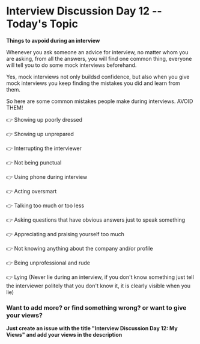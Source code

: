 # Interview Discussion Day 12 -- Today's Topic

**Things to avpoid during an interview**

Whenever you ask someone an advice for interview, no matter whom you are asking, from all the answers, you will find one common thing, everyone will tell you to do some mock interviews beforehand. 

Yes, mock interviews not only buildsd confidence, but also when you give mock interviews you keep finding the mistakes you did and learn from them.

So here are some common mistakes people make during interviews. AVOID THEM!

👉 Showing up poorly dressed

👉 Showing up unprepared

👉 Interrupting the interviewer

👉 Not being punctual

👉 Using phone during interview

👉 Acting oversmart 

👉 Talking too much or too less

👉 Asking questions that have obvious answers just to speak something

👉 Appreciating and praising yourself too much

👉 Not knowing anything about the company and/or profile

👉 Being unprofessional and rude

👉 Lying (Never lie during an interview, if you don't know something just tell the interviewer politely that you don't know it, it is clearly visible when you lie)

### Want to add more? or find something wrong? or want to give your views? 

**Just create an issue with the title "Interview Discussion Day 12: My Views" and add your views in the description**
